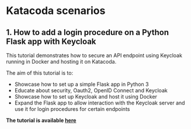 # Katacoda scenarios

## 1. How to add a login procedure on a Python Flask app with Keycloak

This tutorial demonstrates how to secure an API endpoint using Keycloak running in Docker and hosting it on Katacoda. 

The aim of this tutorial is to:

* Showcase how to set up a simple Flask app in Python 3
* Educate about security, Oauth2, OpenID Connect and Keycloak
* Showcase how to set up Keycloak and host it using Docker
* Expand the Flask app to allow interaction with the Keycloak server and use it for login procedures for certain endpoints
 

**The tutorial is available [here](https://www.katacoda.com/wska/scenarios/add-login-to-python-flask-app-using-keycloak)**
